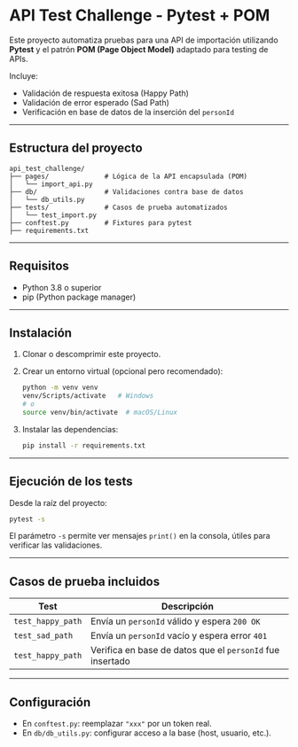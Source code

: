 # API Test Challenge - Pytest + POM

Este proyecto automatiza pruebas para una API de importación utilizando **Pytest** y el patrón **POM (Page Object Model)** adaptado para testing de APIs.

Incluye:

- Validación de respuesta exitosa (Happy Path)
- Validación de error esperado (Sad Path)
- Verificación en base de datos de la inserción del `personId`

---

## Estructura del proyecto

```
api_test_challenge/
├── pages/              # Lógica de la API encapsulada (POM)
│   └── import_api.py
├── db/                 # Validaciones contra base de datos
│   └── db_utils.py
├── tests/              # Casos de prueba automatizados
│   └── test_import.py
├── conftest.py         # Fixtures para pytest
├── requirements.txt
```

---

## Requisitos

- Python 3.8 o superior
- pip (Python package manager)

---

## Instalación

1. Clonar o descomprimir este proyecto.
2. Crear un entorno virtual (opcional pero recomendado):

   ```bash
   python -m venv venv
   venv/Scripts/activate   # Windows
   # o
   source venv/bin/activate  # macOS/Linux
   ```

3. Instalar las dependencias:

   ```bash
   pip install -r requirements.txt
   ```

---

## Ejecución de los tests

Desde la raíz del proyecto:

```bash
pytest -s
```

El parámetro `-s` permite ver mensajes `print()` en la consola, útiles para verificar las validaciones.

---

## Casos de prueba incluidos

| Test              | Descripción                                               |
| ----------------- | --------------------------------------------------------- |
| `test_happy_path` | Envía un `personId` válido y espera `200 OK`              |
| `test_sad_path`   | Envía un `personId` vacío y espera error `401`            |
| `test_happy_path` | Verifica en base de datos que el `personId` fue insertado |

---

## Configuración

- En `conftest.py`: reemplazar `"xxx"` por un token real.
- En `db/db_utils.py`: configurar acceso a la base (host, usuario, etc.).

